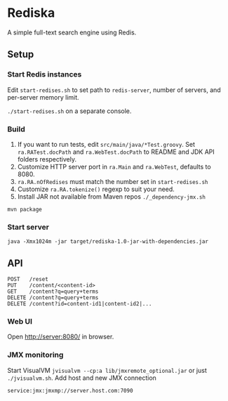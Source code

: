 # Rediska

A simple full-text search engine using Redis.

## Setup

### Start Redis instances

Edit `start-redises.sh` to set path to `redis-server`, number of servers, and per-server memory limit.

`./start-redises.sh` on a separate console.

### Build

1. If you want to run tests, edit `src/main/java/*Test.groovy`. Set `ra.RATest.docPath` and `ra.WebTest.docPath` to README
and JDK API folders respectively.
2. Customize HTTP server port in `ra.Main` and `ra.WebTest`, defaults to 8080.
3. `ra.RA.nOfRedises` must match the number set in `start-redises.sh`
4. Customize `ra.RA.tokenize()` regexp to suit your need.
5. Install JAR not available from Maven repos `./_dependency-jmx.sh` 

`mvn package`

### Start server

`java -Xmx1024m -jar target/rediska-1.0-jar-with-dependencies.jar`

## API
```
POST   /reset
PUT    /content/<content-id>
GET    /content?q=query+terms
DELETE /content?q=query+terms
DELETE /content?id=content-id1|content-id2|...
```

### Web UI
Open [http://server:8080/][1] in browser.

### JMX monitoring
Start VisualVM `jvisualvm --cp:a lib/jmxremote_optional.jar` or just `./jvisualvm.sh`. Add host and new JMX connection

`service:jmx:jmxmp://server.host.com:7090`

[1]: http://localhost:8080
